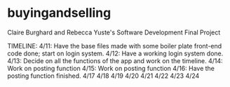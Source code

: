 # buyingandselling
Claire Burghard and Rebecca Yuste's Software Development Final Project 

TIMELINE:
4/11: Have the base files made with some boiler plate front-end code done; start on login system.
4/12: Have a working login system done.
4/13: Decide on all the functions of the app and work on the timeline.
4/14: Work on posting function
4/15: Work on posting function
4/16: Have the posting function finished.
4/17
4/18
4/19
4/20
4/21
4/22
4/23
4/24
